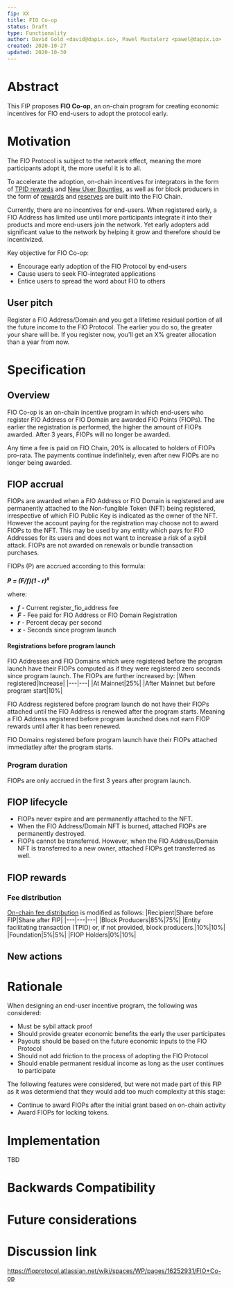 ```yaml
---
fip: XX
title: FIO Co-op
status: Draft
type: Functionality
author: David Gold <david@dapix.io>, Pawel Mastalerz <pawel@dapix.io>
created: 2020-10-27
updated: 2020-10-30
---
```


# Abstract
This FIP proposes **FIO Co-op**, an on-chain program for creating economic incentives for FIO end-users to adopt the protocol early.

# Motivation
The FIO Protocol is subject to the network effect, meaning the more participants adopt it, the more useful it is to all.

To accelerate the adoption, on-chain incentives for integrators in the form of [TPID rewards](https://kb.fioprotocol.io/fio-chain/fees#fee-distribution) and [New User Bounties](https://kb.fioprotocol.io/fio-token/token-distribution#new-user-bounties), as well as for block producers in the form of [rewards](https://kb.fioprotocol.io/fio-token/token-distribution#new-user-bounties) and [reserves](https://kb.fioprotocol.io/fio-token/token-distribution#block-producer-reserves) are built into the FIO Chain.

Currently, there are no incentives for end-users. When registered early, a FIO Address has limited use until more participants integrate it into their products and more end-users join the network. Yet early adopters add significant value to the network by helping it grow and therefore should be incentivized.

Key objective for FIO Co-op:
* Encourage early adoption of the FIO Protocol by end-users
* Cause users to seek FIO-integrated applications
* Entice users to spread the word about FIO to others

## User pitch
Register a FIO Address/Domain and you get a lifetime residual portion of all the future income to the FIO Protocol. The earlier you do so, the greater your share will be. If you register now, you'll get an X% greater allocation than a year from now.

# Specification
## Overview
FIO Co-op is an on-chain incentive program in which end-users who register FIO Address or FIO Domain are awarded FIO Points (FIOPs). The earlier the registration is performed, the higher the amount of FIOPs awarded. After 3 years, FIOPs will no longer be awarded.

Any time a fee is paid on FIO Chain, 20% is allocated to holders of FIOPs pro-rata. The payments continue indefinitely, even after new FIOPs are no longer being awarded.

## FIOP accrual
FIOPs are awarded when a FIO Address or FIO Domain is registered and are permanently attached to the Non-fungible Token (NFT) being registered, irrespective of which FIO Public Key is indicated as the owner of the NFT. However the account paying for the registration may choose not to award FIOPs to the NFT. This may be used by any entity which pays for FIO Addresses for its users and does not want to increase a risk of a sybil attack. FIOPs are not awarded on renewals or bundle transaction purchases.

FIOPs (P) are accrued according to this formula:

***P = (F/f)(1 - r)<sup>x</sup>***

where:
* ***f*** - Current register_fio_address fee
* ***F*** - Fee paid for FIO Address or FIO Domain Registration
* ***r*** - Percent decay per second
* ***x*** - Seconds since program launch

#### Registrations before program launch
FIO Addresses and FIO Domains which were registered before the program launch have their FIOPs computed as if they were registered zero seconds since program launch. The FIOPs are further increased by:
|When registered|Increase|
|---|---|
|At Mainnet|25%|
|After Mainnet but before program start|10%|

FIO Address registered before program launch do not have their FIOPs attached until the FIO Address is renewed after the program starts. Meaning a FIO Address registered before program launched does not earn FIOP rewards until after it has been renewed.

FIO Domains registered before program launch have their FIOPs attached immediatley after the program starts.

### Program duration
FIOPs are only accrued in the first 3 years after program launch.

## FIOP lifecycle
* FIOPs never expire and are permanently attached to the NFT.
* When the FIO Address/Domain NFT is burned, attached FIOPs are permanently destroyed.
* FIOPs cannot be transferred. However, when the FIO Address/Domain NFT is transferred to a new owner, attached FIOPs get transferred as well.

## FIOP rewards
### Fee distribution
[On-chain fee distribution](https://kb.fioprotocol.io/fio-chain/fees#fee-distribution) is modified as follows:
|Recipient|Share before FIP|Share after FIP|
|---|---|---|
|Block Producers|85%|75%|
|Entity facilitating transaction (TPID) or, if not provided, block producers.|10%|10%|
|Foundation|5%|5%|
|FIOP Holders|0%|10%|

## New actions

# Rationale
When designing an end-user incentive program, the following was considered:
* Must be sybil attack proof
* Should provide greater economic benefits the early the user participates
* Payouts should be based on the future economic inputs to the FIO Protocol
* Should not add friction to the process of adopting the FIO Protocol
* Should enable permanent residual income as long as the user continues to participate

The following features were considered, but were not made part of this FIP as it was determiend that they would add too much complexity at this stage:
* Continue to award FIOPs after the initial grant based on on-chain activity
* Award FIOPs for locking tokens.

# Implementation
TBD

# Backwards Compatibility

# Future considerations

# Discussion link
https://fioprotocol.atlassian.net/wiki/spaces/WP/pages/16252931/FIO+Co-op
